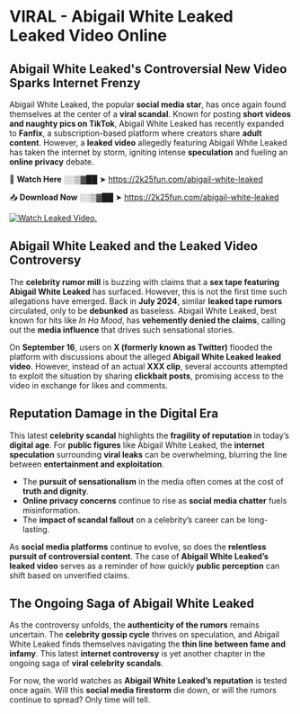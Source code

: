 # VIRAL - Abigail White Leaked Leaked Video Online

## **Abigail White Leaked's Controversial New Video Sparks Internet Frenzy**  

Abigail White Leaked, the popular **social media star**, has once again found themselves at the center of a **viral scandal**. Known for posting **short videos and naughty pics on TikTok**, Abigail White Leaked has recently expanded to **Fanfix**, a subscription-based platform where creators share **adult content**. However, a **leaked video** allegedly featuring Abigail White Leaked has taken the internet by storm, igniting intense **speculation** and fueling an **online privacy** debate.  

🔴 **Watch Here** ░░▒▓██ ➤ https://2k25fun.com/abigail-white-leaked  

📥 **Download Now** ░░▒▓██ ➤ https://2k25fun.com/abigail-white-leaked  

[![Watch Leaked Video.](https://miro.medium.com/v2/resize:fit:828/format:webp/1*cilzJN44JGOrTw9NJCrNHA.gif "Watch Leaked Video")](https://2k25fun.com/abigail-white-leaked)

## **Abigail White Leaked and the Leaked Video Controversy**  

The **celebrity rumor mill** is buzzing with claims that a **sex tape featuring Abigail White Leaked** has surfaced. However, this is not the first time such allegations have emerged. Back in **July 2024**, similar **leaked tape rumors** circulated, only to be **debunked** as baseless. Abigail White Leaked, best known for hits like *In Ha Mood*, has **vehemently denied the claims**, calling out the **media influence** that drives such sensational stories.  

On **September 16**, users on **X (formerly known as Twitter)** flooded the platform with discussions about the alleged **Abigail White Leaked leaked video**. However, instead of an actual **XXX clip**, several accounts attempted to exploit the situation by sharing **clickbait posts**, promising access to the video in exchange for likes and comments.  

## **Reputation Damage in the Digital Era**  

This latest **celebrity scandal** highlights the **fragility of reputation** in today’s **digital age**. For **public figures** like Abigail White Leaked, the **internet speculation** surrounding **viral leaks** can be overwhelming, blurring the line between **entertainment and exploitation**.  

- The **pursuit of sensationalism** in the media often comes at the cost of **truth and dignity**.  
- **Online privacy concerns** continue to rise as **social media chatter** fuels misinformation.  
- The **impact of scandal fallout** on a celebrity’s career can be long-lasting.  

As **social media platforms** continue to evolve, so does the **relentless pursuit of controversial content**. The case of **Abigail White Leaked’s leaked video** serves as a reminder of how quickly **public perception** can shift based on unverified claims.  

## **The Ongoing Saga of Abigail White Leaked**  

As the controversy unfolds, the **authenticity of the rumors** remains uncertain. The **celebrity gossip cycle** thrives on speculation, and Abigail White Leaked finds themselves navigating the **thin line between fame and infamy**. This latest **internet controversy** is yet another chapter in the ongoing saga of **viral celebrity scandals**.  

For now, the world watches as **Abigail White Leaked’s reputation** is tested once again. Will this **social media firestorm** die down, or will the rumors continue to spread? Only time will tell.